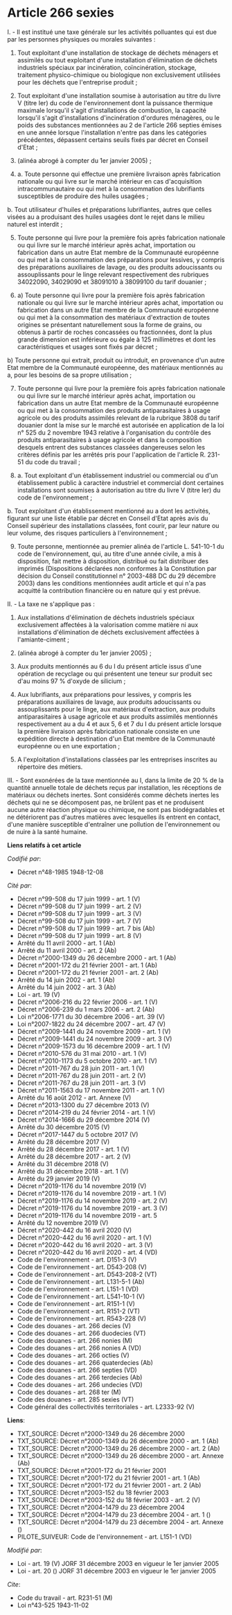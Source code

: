 # Article 266 sexies

I. - Il est institué une taxe générale sur les activités polluantes qui est due par les personnes physiques ou morales
suivantes :

1. Tout exploitant d'une installation de stockage de déchets ménagers et assimilés ou tout exploitant d'une installation
d'élimination de déchets industriels spéciaux par incinération, coïncinération, stockage, traitement physico-chimique ou
biologique non exclusivement utilisées pour les déchets que l'entreprise produit ;

2. Tout exploitant d'une installation soumise à autorisation au titre du livre V (titre Ier) du code de l'environnement dont
la puissance thermique maximale lorsqu'il s'agit d'installations de combustion, la capacité lorsqu'il s'agit d'installations
d'incinération d'ordures ménagères, ou le poids des substances mentionnées au 2 de l'article 266 septies émises en une année
lorsque l'installation n'entre pas dans les catégories précédentes, dépassent certains seuils fixés par décret en Conseil
d'Etat ;

3. (alinéa abrogé à compter du 1er janvier 2005) ;

4. a. Toute personne qui effectue une première livraison après fabrication nationale ou qui livre sur le marché intérieur en
cas d'acquisition intracommunautaire ou qui met à la consommation des lubrifiants susceptibles de produire des huiles
usagées ;

b. Tout utilisateur d'huiles et préparations lubrifiantes, autres que celles visées au a produisant des huiles usagées dont
le rejet dans le milieu naturel est interdit ;

5. Toute personne qui livre pour la première fois après fabrication nationale ou qui livre sur le marché intérieur après
achat, importation ou fabrication dans un autre Etat membre de la Communauté européenne ou qui met à la consommation des
préparations pour lessives, y compris des préparations auxiliaires de lavage, ou des produits adoucissants ou assouplissants
pour le linge relevant respectivement des rubriques 34022090, 34029090 et 38091010 à 38099100 du tarif douanier ;

6. a) Toute personne qui livre pour la première fois après fabrication nationale ou qui livre sur le marché intérieur après
achat, importation ou fabrication dans un autre Etat membre de la Communauté européenne ou qui met à la consommation des
matériaux d'extraction de toutes origines se présentant naturellement sous la forme de grains, ou obtenus à partir de roches
concassées ou fractionnées, dont la plus grande dimension est inférieure ou égale à 125 millimètres et dont les
caractéristiques et usages sont fixés par décret ;

b) Toute personne qui extrait, produit ou introduit, en provenance d'un autre Etat membre de la Communauté européenne, des
matériaux mentionnés au a, pour les besoins de sa propre utilisation ;

7. Toute personne qui livre pour la première fois après fabrication nationale ou qui livre sur le marché intérieur après
achat, importation ou fabrication dans un autre Etat membre de la Communauté européenne ou qui met à la consommation des
produits antiparasitaires à usage agricole ou des produits assimilés relevant de la rubrique 3808 du tarif douanier dont la
mise sur le marché est autorisée en application de la loi n° 525 du 2 novembre 1943 relative à l'organisation du contrôle des
produits antiparasitaires à usage agricole et dans la composition desquels entrent des substances classées dangereuses selon
les critères définis par les arrêtés pris pour l'application de l'article R. 231-51 du code du travail ;

8. a. Tout exploitant d'un établissement industriel ou commercial ou d'un établissement public à caractère industriel et
commercial dont certaines installations sont soumises à autorisation au titre du livre V (titre Ier) du code de
l'environnement ;

b. Tout exploitant d'un établissement mentionné au a dont les activités, figurant sur une liste établie par décret en Conseil
d'Etat après avis du Conseil supérieur des installations classées, font courir, par leur nature ou leur volume, des risques
particuliers à l'environnement ;

9. Toute personne, mentionnée au premier alinéa de l'article L. 541-10-1 du code de l'environnement, qui, au titre d'une
année civile, a mis à disposition, fait mettre à disposition, distribué ou fait distribuer des imprimés (Dispositions
déclarées non conformes à la Constitution par décision du Conseil constitutionnel n° 2003-488 DC du 29 décembre 2003) dans
les conditions mentionnées audit article et qui n'a pas acquitté la contribution financière ou en nature qui y est prévue.

II. - La taxe ne s'applique pas :

1. Aux installations d'élimination de déchets industriels spéciaux exclusivement affectées à la valorisation comme matière ni
aux installations d'élimination de déchets exclusivement affectées à l'amiante-ciment ;

2. (alinéa abrogé à compter du 1er janvier 2005) ;

3. Aux produits mentionnés au 6 du I du présent article issus d'une opération de recyclage ou qui présentent une teneur sur
produit sec d'au moins 97 % d'oxyde de silicium ;

4. Aux lubrifiants, aux préparations pour lessives, y compris les préparations auxiliaires de lavage, aux produits
adoucissants ou assouplissants pour le linge, aux matériaux d'extraction, aux produits antiparasitaires à usage agricole et
aux produits assimilés mentionnés respectivement au a du 4 et aux 5, 6 et 7 du I du présent article lorsque la première
livraison après fabrication nationale consiste en une expédition directe à destination d'un Etat membre de la Communauté
européenne ou en une exportation ;

5. A l'exploitation d'installations classées par les entreprises inscrites au répertoire des métiers.

III. - Sont exonérées de la taxe mentionnée au I, dans la limite de 20 % de la quantité annuelle totale de déchets reçus par
installation, les réceptions de matériaux ou déchets inertes. Sont considérés comme déchets inertes les déchets qui ne se
décomposent pas, ne brûlent pas et ne produisent aucune autre réaction physique ou chimique, ne sont pas biodégradables et ne
détériorent pas d'autres matières avec lesquelles ils entrent en contact, d'une manière susceptible d'entraîner une pollution
de l'environnement ou de nuire à la santé humaine.

**Liens relatifs à cet article**

_Codifié par_:

  - Décret n°48-1985 1948-12-08

_Cité par_:

  - Décret n°99-508 du 17 juin 1999 - art. 1 (V)
  - Décret n°99-508 du 17 juin 1999 - art. 2 (V)
  - Décret n°99-508 du 17 juin 1999 - art. 3 (V)
  - Décret n°99-508 du 17 juin 1999 - art. 7 (V)
  - Décret n°99-508 du 17 juin 1999 - art. 7 bis (Ab)
  - Décret n°99-508 du 17 juin 1999 - art. 8 (V)
  - Arrêté du 11 avril 2000 - art. 1 (Ab)
  - Arrêté du 11 avril 2000 - art. 2 (Ab)
  - Décret n°2000-1349 du 26 décembre 2000 - art. 1 (Ab)
  - Décret n°2001-172 du 21 février 2001 - art. 1 (Ab)
  - Décret n°2001-172 du 21 février 2001 - art. 2 (Ab)
  - Arrêté du 14 juin 2002 - art. 1 (Ab)
  - Arrêté du 14 juin 2002 - art. 3 (Ab)
  - Loi - art. 19 (V)
  - Décret n°2006-216 du 22 février 2006 - art. 1 (V)
  - Décret n°2006-239 du 1 mars 2006 - art. 2 (Ab)
  - Loi n°2006-1771 du 30 décembre 2006 - art. 39 (V)
  - Loi n°2007-1822 du 24 décembre 2007 - art. 47 (V)
  - Décret n°2009-1441 du 24 novembre 2009 - art. 1 (V)
  - Décret n°2009-1441 du 24 novembre 2009 - art. 3 (V)
  - Décret n°2009-1573 du 16 décembre 2009 - art. 1 (V)
  - Décret n°2010-576 du 31 mai 2010 - art. 1 (V)
  - Décret n°2010-1173 du 5 octobre 2010 - art. 1 (V)
  - Décret n°2011-767 du 28 juin 2011 - art. 1 (V)
  - Décret n°2011-767 du 28 juin 2011 - art. 2 (V)
  - Décret n°2011-767 du 28 juin 2011 - art. 3 (V)
  - Décret n°2011-1563 du 17 novembre 2011 - art. 1 (V)
  - Arrêté du 16 août 2012 - art. Annexe (V)
  - Décret n°2013-1300 du 27 décembre 2013 (V)
  - Décret n°2014-219 du 24 février 2014 - art. 1 (V)
  - Décret n°2014-1666 du 29 décembre 2014 (V)
  - Arrêté du 30 décembre 2015 (V)
  - Décret n°2017-1447 du 5 octobre 2017 (V)
  - Arrêté du 28 décembre 2017 (V)
  - Arrêté du 28 décembre 2017 - art. 1 (V)
  - Arrêté du 28 décembre 2017 - art. 2 (V)
  - Arrêté du 31 décembre 2018 (V)
  - Arrêté du 31 décembre 2018 - art. 1 (V)
  - Arrêté du 29 janvier 2019 (V)
  - Décret n°2019-1176 du 14 novembre 2019 (V)
  - Décret n°2019-1176 du 14 novembre 2019 - art. 1 (V)
  - Décret n°2019-1176 du 14 novembre 2019 - art. 2 (V)
  - Décret n°2019-1176 du 14 novembre 2019 - art. 3 (V)
  - Décret n°2019-1176 du 14 novembre 2019 - art. 5
  - Arrêté du 12 novembre 2019 (V)
  - Décret n°2020-442 du 16 avril 2020 (V)
  - Décret n°2020-442 du 16 avril 2020 - art. 1 (V)
  - Décret n°2020-442 du 16 avril 2020 - art. 3 (V)
  - Décret n°2020-442 du 16 avril 2020 - art. 4 (VD)
  - Code de l'environnement - art. D151-3 (V)
  - Code de l'environnement - art. D543-208 (V)
  - Code de l'environnement - art. D543-208-2 (VT)
  - Code de l'environnement - art. L131-5-1 (Ab)
  - Code de l'environnement - art. L151-1 (VD)
  - Code de l'environnement - art. L541-10-1 (V)
  - Code de l'environnement - art. R151-1 (V)
  - Code de l'environnement - art. R151-2 (VT)
  - Code de l'environnement - art. R543-228 (V)
  - Code des douanes - art. 266 decies (V)
  - Code des douanes - art. 266 duodecies (VT)
  - Code des douanes - art. 266 nonies (M)
  - Code des douanes - art. 266 nonies A (VD)
  - Code des douanes - art. 266 octies (V)
  - Code des douanes - art. 266 quaterdecies (Ab)
  - Code des douanes - art. 266 septies (VD)
  - Code des douanes - art. 266 terdecies (Ab)
  - Code des douanes - art. 266 undecies (VD)
  - Code des douanes - art. 268 ter (M)
  - Code des douanes - art. 285 sexies (VT)
  - Code général des collectivités territoriales - art. L2333-92 (V)

**Liens**:

  - TXT_SOURCE: Décret n°2000-1349 du 26 décembre 2000
  - TXT_SOURCE: Décret n°2000-1349 du 26 décembre 2000 - art. 1 (Ab)
  - TXT_SOURCE: Décret n°2000-1349 du 26 décembre 2000 - art. 2 (Ab)
  - TXT_SOURCE: Décret n°2000-1349 du 26 décembre 2000 - art. Annexe (Ab)
  - TXT_SOURCE: Décret n°2001-172 du 21 février 2001
  - TXT_SOURCE: Décret n°2001-172 du 21 février 2001 - art. 1 (Ab)
  - TXT_SOURCE: Décret n°2001-172 du 21 février 2001 - art. 2 (Ab)
  - TXT_SOURCE: Décret n°2003-152 du 18 février 2003
  - TXT_SOURCE: Décret n°2003-152 du 18 février 2003 - art. 2 (V)
  - TXT_SOURCE: Décret n°2004-1479 du 23 décembre 2004
  - TXT_SOURCE: Décret n°2004-1479 du 23 décembre 2004 - art. 1 ()
  - TXT_SOURCE: Décret n°2004-1479 du 23 décembre 2004 - art. Annexe ()
  - PILOTE_SUIVEUR: Code de l'environnement - art. L151-1 (VD)

_Modifié par_:

  - Loi - art. 19 (V) JORF 31 décembre 2003 en vigueur le 1er janvier 2005
  - Loi - art. 20 () JORF 31 décembre 2003 en vigueur le 1er janvier 2005

_Cite_:

  - Code du travail - art. R231-51 (M)
  - Loi n°43-525 1943-11-02
